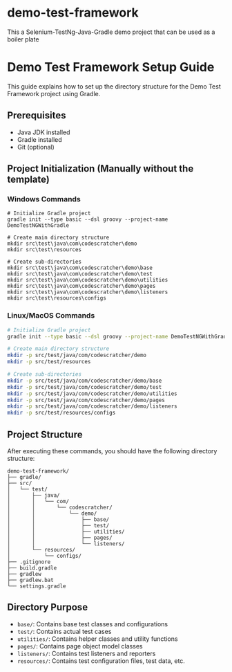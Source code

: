 # demo-test-framework
This a Selenium-TestNg-Java-Gradle demo project that can be used as a boiler plate

# Demo Test Framework Setup Guide

This guide explains how to set up the directory structure for the Demo Test Framework project using Gradle.

## Prerequisites

- Java JDK installed
- Gradle installed
- Git (optional)

## Project Initialization (Manually without the template)

### Windows Commands
```batch
# Initialize Gradle project
gradle init --type basic --dsl groovy --project-name DemoTestNGWithGradle

# Create main directory structure
mkdir src\test\java\com\codescratcher\demo
mkdir src\test\resources

# Create sub-directories
mkdir src\test\java\com\codescratcher\demo\base
mkdir src\test\java\com\codescratcher\demo\test
mkdir src\test\java\com\codescratcher\demo\utilities
mkdir src\test\java\com\codescratcher\demo\pages
mkdir src\test\java\com\codescratcher\demo\listeners
mkdir src\test\resources\configs
```

### Linux/MacOS Commands
```bash
# Initialize Gradle project
gradle init --type basic --dsl groovy --project-name DemoTestNGWithGradle

# Create main directory structure
mkdir -p src/test/java/com/codescratcher/demo
mkdir -p src/test/resources

# Create sub-directories
mkdir -p src/test/java/com/codescratcher/demo/base
mkdir -p src/test/java/com/codescratcher/demo/test
mkdir -p src/test/java/com/codescratcher/demo/utilities
mkdir -p src/test/java/com/codescratcher/demo/pages
mkdir -p src/test/java/com/codescratcher/demo/listeners
mkdir -p src/test/resources/configs
```

## Project Structure

After executing these commands, you should have the following directory structure:

```
demo-test-framework/
├── gradle/
├── src/
│   └── test/
│       ├── java/
│       │   └── com/
│       │       └── codescratcher/
│       │           └── demo/
│       │               ├── base/
│       │               ├── test/
│       │               ├── utilities/
│       │               ├── pages/
│       │               └── listeners/
│       └── resources/
│           └── configs/
├── .gitignore
├── build.gradle
├── gradlew
├── gradlew.bat
└── settings.gradle
```

## Directory Purpose

- `base/`: Contains base test classes and configurations
- `test/`: Contains actual test cases
- `utilities/`: Contains helper classes and utility functions
- `pages/`: Contains page object model classes
- `listeners/`: Contains test listeners and reporters
- `resources/`: Contains test configuration files, test data, etc.
